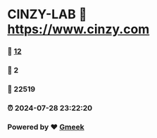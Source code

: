 # CINZY-LAB :link: https://www.cinzy.com 
### :page_facing_up: [12](https://www.cinzy.com/tag.html) 
### :speech_balloon: 2 
### :hibiscus: 22519 
### :alarm_clock: 2024-07-28 23:22:20 
### Powered by :heart: [Gmeek](https://github.com/Meekdai/Gmeek)
